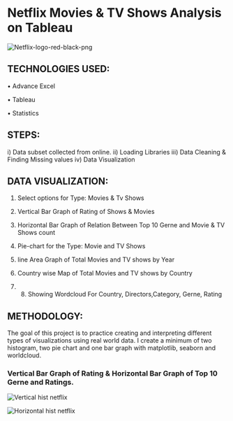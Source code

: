 # Netflix Movies & TV Shows Analysis on Tableau
![Netflix-logo-red-black-png](https://github.com/shreyasjadhav996/Netflix-Analysis/assets/88649937/a7e2b8d2-deef-4241-ae0b-f39f33b75052)


## TECHNOLOGIES USED:
•	Advance Excel

•	Tableau

•	Statistics

## STEPS:
i) Data subset collected from online.
ii) Loading Libraries
iii) Data Cleaning & Finding Missing values
iv) Data Visualization

## DATA VISUALIZATION:
1) Select options for Type: Movies & Tv Shows

2) Vertical Bar Graph of Rating of Shows & Movies

3) Horizontal Bar Graph of Relation Between Top 10 Gerne and Movie & TV Shows count

4) Pie-chart for the Type: Movie and TV Shows

5) line Area Graph of Total Movies and TV shows by Year

6) Country wise Map of Total Movies and TV shows by Country

7) 8) Showing Wordcloud For Country, Directors,Category, Gerne, Rating

## METHODOLOGY:
The goal of this project is to practice creating and interpreting different types of visualizations using real world data. I create a minimum of two histogram, two pie chart and one bar graph with matplotlib, seaborn and worldcloud.

### Vertical Bar Graph of Rating & Horizontal Bar Graph of Top 10 Gerne and Ratings.

![Vertical hist netflix](https://github.com/shreyasjadhav996/Netflix-Analysis/assets/88649937/6ea43b46-326b-46d7-b7d4-610440f40571)

![Horizontal hist netflix](https://github.com/shreyasjadhav996/Netflix-Analysis/assets/88649937/3ffadedc-cf9a-49aa-9214-c7cbbdbb3e26)




